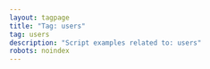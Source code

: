 ```yaml
---
layout: tagpage
title: "Tag: users"
tag: users
description: "Script examples related to: users"
robots: noindex
---
```

